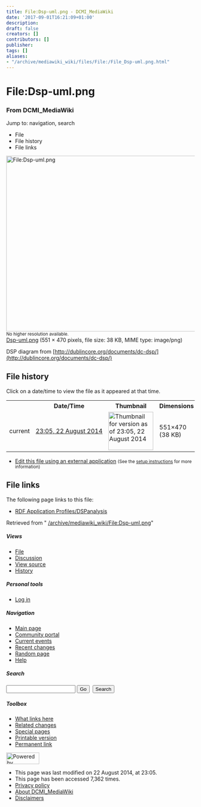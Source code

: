 ```yaml
---
title: File:Dsp-uml.png - DCMI_MediaWiki
date: '2017-09-01T16:21:09+01:00'
description: 
draft: false
creators: []
contributors: []
publisher: 
tags: []
aliases:
- "/archive/mediawiki_wiki/files/File:/File_Dsp-uml.png.html"
---
```


<a id="top"></a>
# File:Dsp-uml.png

### From DCMI\_MediaWiki

Jump to: navigation, search
<!-- start content -->
- File
- File history
- File links

 [<img alt="File:Dsp-uml.png" src="/images/e/ec/Dsp-uml.png" width="551" height="470">](/archive/mediawiki_wiki/files/Dsp-uml.png)  
<small>No higher resolution available.</small>  
 [Dsp-uml.png](/images/e/ec/Dsp-uml.png)‎ (551 × 470 pixels, file size: 38 KB, MIME type: image/png)

DSP diagram from [http://dublincore.org/documents/dc-dsp/](http://dublincore.org/documents/dc-dsp/)

<!-- 
NewPP limit report
Preprocessor node count: 1/1000000
Post-expand include size: 0/2097152 bytes
Template argument size: 0/2097152 bytes
Expensive parser function count: 0/100
-->
## File history

Click on a date/time to view the file as it appeared at that time.

<table class="wikitable filehistory">
  <tr>
    <td></td>
    <th>Date/Time</th>
    <th>Thumbnail</th>
    <th>Dimensions</th>
    <th>User</th>
    <th>Comment</th>
  </tr>
  <tr>
    <td>current</td>
    <td class="filehistory-selected" style="white-space: nowrap;"><a href="/archive/mediawiki_wiki/files/Dsp-uml.png">23:05, 22 August 2014</a></td>
    <td><a href="/images/e/ec/Dsp-uml.png"><img alt="Thumbnail for version as of 23:05, 22 August 2014" src="/images/e/ec/Dsp-uml.png" width="120" height="102"></a></td>
    <td>551×470 <span style="white-space: nowrap;">(38 KB)</span>
    </td>
    <td>
      <a href="/index.php/User:KarenCoyle" title="User:KarenCoyle" class="mw-userlink">KarenCoyle</a> <span style="white-space: nowrap;"> <span class="mw-usertoollinks">(<a href="/index.php/User_talk:KarenCoyle" title="User talk:KarenCoyle">Talk</a> | <a href="/index.php/Special:Contributions/KarenCoyle" title="Special:Contributions/KarenCoyle">contribs</a>)</span></span>
    </td>
    <td> <span class="comment">(DSP diagram from http://dublincore.org/documents/dc-dsp/)</span>
    </td>
  </tr>
</table>

  

- [Edit this file using an external application](/index.php?title=File:Dsp-uml.png&action=edit&externaledit=true&mode=file "File:Dsp-uml.png") <small>(See the <a href="http://www.mediawiki.org/wiki/Manual:External_editors" class="external text" rel="nofollow">setup instructions</a> for more information)</small>

## File links

The following page links to this file:

- [RDF Application Profiles/DSPanalysis](/index.php/RDF_Application_Profiles/DSPanalysis "RDF Application Profiles/DSPanalysis")

Retrieved from " [/archive/mediawiki_wiki/File:Dsp-uml.png](/archive/mediawiki_wiki/files/File:/File:Dsp-uml.png.html)"

<!-- end content -->

##### Views

- [File](/archive/mediawiki_wiki/files/File:/File:Dsp-uml.png.html "View the file page [c]")
- [Discussion](/index.php?title=File_talk:Dsp-uml.png&action=edit&redlink=1 "Discussion about the content page [t]")
- [View source](/index.php?title=File:Dsp-uml.png&action=edit "This page is protected.
You can view its source [e]")
- [History](/index.php?title=File:Dsp-uml.png&action=history "Past revisions of this page [h]")

##### Personal tools

- [Log in](/index.php?title=Special:UserLogin&returnto=File:Dsp-uml.png "You are encouraged to log in; however, it is not mandatory [o]")

<script type="text/javascript"> if (window.isMSIE55) fixalpha(); </script>

##### Navigation

- [Main page](/index.php/Main_Page "Visit the main page [z]")
- [Community portal](/index.php/DCMI_MediaWiki:Community_portal "About the project, what you can do, where to find things")
- [Current events](/index.php/DCMI_MediaWiki:Current_events "Find background information on current events")
- [Recent changes](/index.php/Special:RecentChanges "The list of recent changes in the wiki [r]")
- [Random page](/index.php/Special:Random "Load a random page [x]")
- [Help](/index.php/Help:Contents "The place to find out")

##### <label for="searchInput">Search</label>

<form action="/index.php" id="searchform">
				<input type="hidden" name="title" value="Special:Search">
				<input id="searchInput" title="Search DCMI_MediaWiki" accesskey="f" type="search" name="search">
				<input type="submit" name="go" class="searchButton" id="searchGoButton" value="Go" title="Go to a page with this exact name if exists"> 
				<input type="submit" name="fulltext" class="searchButton" id="mw-searchButton" value="Search" title="Search the pages for this text">
			</form>

##### Toolbox

- [What links here](/index.php/Special:WhatLinksHere/File:Dsp-uml.png "List of all wiki pages that link here [j]")
- [Related changes](/index.php/Special:RecentChangesLinked/File:Dsp-uml.png "Recent changes in pages linked from this page [k]")
- [Special pages](/index.php/Special:SpecialPages "List of all special pages [q]")
- [Printable version](/index.php?title=File:Dsp-uml.png&printable=yes "Printable version of this page [p]")
- [Permanent link](/index.php?title=File:Dsp-uml.png&oldid=8269 "Permanent link to this revision of the page")

<!-- end of the left (by default at least) column -->

 [<img src="/skins/common/images/poweredby_mediawiki_88x31.png" height="31" width="88" alt="Powered by MediaWiki">](http://www.mediawiki.org/)

- This page was last modified on 22 August 2014, at 23:05.
- This page has been accessed 7,362 times.
- [Privacy policy](/index.php/DCMI_MediaWiki:Privacy_policy "DCMI MediaWiki:Privacy policy")
- [About DCMI\_MediaWiki](/index.php/DCMI_MediaWiki:About "DCMI MediaWiki:About")
- [Disclaimers](/index.php/DCMI_MediaWiki:General_disclaimer "DCMI MediaWiki:General disclaimer")

<script>if (window.runOnloadHook) runOnloadHook();</script><!-- Served in 0.456 secs. -->
